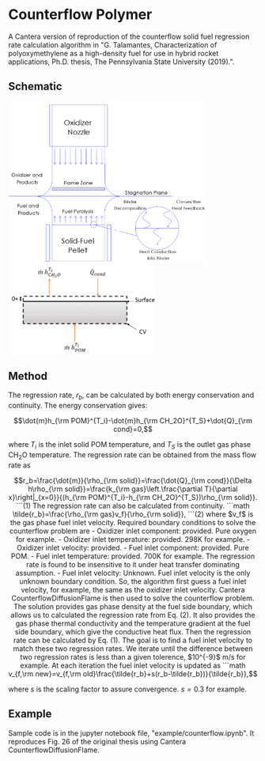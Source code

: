 # Counterflow Polymer

A Cantera version of reproduction of the counterflow solid fuel regression rate calculation algorithm in "G. Talamantes, Characterization of polyoxymethylene as a high-density fuel for use in hybrid rocket applications, Ph.D. thesis, The Pennsylvania State University (2019).".

## Schematic

<img src="img/counterflow_expt.png" width="400"/><img src="img/counterflow_schematic.png" width="300"/>

## Method

The regression rate, $r_b$, can be calculated by both energy conservation and continuity. The energy conservation gives:

```math
\dot{m}h_{\rm POM}^{T_i}-\dot{m}h_{\rm CH_2O}^{T_S}+\dot{Q}_{\rm cond}=0,
```

where $T_i$ is the inlet solid POM temperature, and $T_S$ is the outlet gas phase CH<sub>2</sub>O temperature. The regression rate can be obtained from the mass flow rate as

```math
r_b=\frac{\dot{m}}{\rho_{\rm solid}}=\frac{\dot{Q}_{\rm cond}}{\Delta h\rho_{\rm solid}}=\frac{k_{\rm gas}\left.\frac{\partial T}{\partial x}\right|_{x=0}}{(h_{\rm POM}^{T_i}-h_{\rm CH_2O}^{T_S})\rho_{\rm solid}}.
```(1)

The regression rate can also be calculated from continuity.

```math
\tilde{r_b}=\frac{\rho_{\rm gas}v_f}{\rho_{\rm solid}},
```(2)

where $v_f$ is the gas phase fuel inlet velocity.

Required boundary conditions to solve the counterflow problem are
- Oxidizer inlet component: provided. Pure oxygen for example.
- Oxidizer inlet temperature: provided. 298K for example.
- Oxidizer inlet velocity: provided.
- Fuel inlet component: provided. Pure POM.
- Fuel inlet temperature: provided. 700K for example. The regression rate is found to be insensitive to it under heat transfer dominating assumption.
- Fuel inlet velocity: Unknown.

Fuel inlet velocity is the only unknown boundary condition. So, the algorithm first guess a fuel inlet velocity, for example, the same as the oxidizer inlet velocity. Cantera CounterflowDiffusionFlame is then used to solve the counterflow problem. The solution provides gas phase density at the fuel side boundary, which allows us to calculated the regression rate from Eq. (2). It also provides the gas phase thermal conductivity and the temperature gradient at the fuel side boundary, which give the conductive heat flux. Then the regression rate can be calculated by Eq. (1). The goal is to find a fuel inlet velocity to match these two regression rates. We iterate until the difference between two regression rates is less than a given tolerence, $10^{-9}$ m/s for example. At each iteration the fuel inlet velocity is updated as

```math
v_{f,\rm new}=v_{f,\rm old}\frac{\tilde{r_b}+s(r_b-\tilde{r_b})}{\tilde{r_b}},
```

where $s$ is the scaling factor to assure convergence. $s=0.3$ for example.

## Example

Sample code is in the jupyter notebook file, "example/counterflow.ipynb". It reproduces Fig. 26 of the original thesis using Cantera CounterflowDiffusionFlame.
